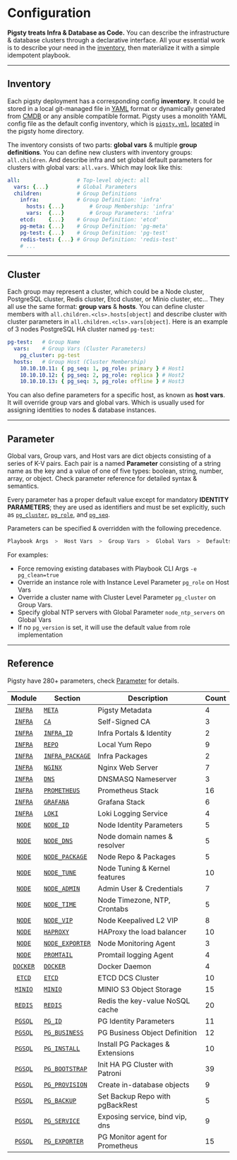 # Configuration

**Pigsty treats Infra & Database as Code.** You can describe the infrastructure & database clusters through a declarative interface. All your essential work is to describe your need in the [inventory](#inventory), then materialize it with a simple idempotent playbook.

----------------

## Inventory

Each pigsty deployment has a corresponding config **inventory**. It could be stored in a local git-managed file in [YAML](https://docs.ansible.com/ansible/2.9/user_guide/playbooks_variables.html) format or dynamically generated from [CMDB](https://docs.ansible.com/ansible/2.9/user_guide/intro_dynamic_inventory.html) or any ansible compatible format. Pigsty uses a monolith YAML config file as the default config inventory, which is [`pigsty.yml`](https://github.com/Vonng/pigsty/blob/master/pigsty.yml),  [located](https://github.com/Vonng/pigsty/blob/master/ansible.cfg#L3) in the pigsty home directory.

The inventory consists of two parts: **global vars** & multiple **group definitions**. You can define new clusters with inventory groups: `all.children`. And describe infra and set global default parameters for clusters with global vars: `all.vars`. Which may look like this:

```yaml
all:                  # Top-level object: all
  vars: {...}         # Global Parameters
  children:           # Group Definitions
    infra:            # Group Definition: 'infra'
      hosts: {...}        # Group Membership: 'infra'
      vars:  {...}        # Group Parameters: 'infra'
    etcd:    {...}    # Group Definition: 'etcd'
    pg-meta: {...}    # Group Definition: 'pg-meta'
    pg-test: {...}    # Group Definition: 'pg-test'
    redis-test: {...} # Group Definition: 'redis-test'
    # ...
```


----------------

## Cluster

Each group may represent a cluster, which could be a Node cluster, PostgreSQL cluster, Redis cluster, Etcd cluster, or Minio cluster, etc... They all use the same format: **group vars** & **hosts**. You can define cluster members with `all.children.<cls>.hosts[object]` and describe cluster with cluster parameters in `all.children.<cls>.vars[object]`. Here is an example of 3 nodes PostgreSQL HA cluster named `pg-test`:

```yaml
pg-test:   # Group Name
  vars:    # Group Vars (Cluster Parameters)
    pg_cluster: pg-test
  hosts:   # Group Host (Cluster Membership)
    10.10.10.11: { pg_seq: 1, pg_role: primary } # Host1
    10.10.10.12: { pg_seq: 2, pg_role: replica } # Host2
    10.10.10.13: { pg_seq: 3, pg_role: offline } # Host3
```

You can also define parameters for a specific host, as known as **host vars**. It will override group vars and global vars. Which is usually used for assigning identities to nodes & database instances.



----------------

## Parameter

Global vars, Group vars, and Host vars are dict objects consisting of a series of K-V pairs. Each pair is a named **Parameter** consisting of a string name as the key and a value of one of five types:  boolean, string, number, array, or object. Check parameter reference for detailed syntax & semantics.

Every parameter has a proper default value except for mandatory **IDENTITY PARAMETERS**; they are used as identifiers and must be set explicitly, such as [`pg_cluster`](PARAM#pg_cluster), [`pg_role`](PARAM#pg_role), and [`pg_seq`](PARAM#pg_seq).

Parameters can be specified & overridden with the following precedence.

```bash
Playbook Args  >  Host Vars  >  Group Vars  >  Global Vars  >  Defaults
```

For examples:

* Force removing existing databases with Playbook CLI Args `-e pg_clean=true`
* Override an instance role with Instance Level Parameter `pg_role` on Host Vars
* Override a cluster name with Cluster Level Parameter `pg_cluster` on Group Vars.
* Specify global NTP servers with Global Parameter `node_ntp_servers` on Global Vars
* If no `pg_version` is set, it will use the default value from role implementation


----------------

## Reference

Pigsty have 280+ parameters, check [Parameter](PARAM) for details.

|          Module          | Section                                | Description                      | Count |
|:------------------------:|----------------------------------------|----------------------------------|-------|
|  [`INFRA`](PARAM#infra)  | [`META`](PARAM#meta)                   | Pigsty Metadata                  | 4     |
|  [`INFRA`](PARAM#infra)  | [`CA`](PARAM#ca)                       | Self-Signed CA                   | 3     |
|  [`INFRA`](PARAM#infra)  | [`INFRA_ID`](PARAM#infra_id)           | Infra Portals & Identity         | 2     |
|  [`INFRA`](PARAM#infra)  | [`REPO`](PARAM#repo)                   | Local Yum Repo                   | 9     |
|  [`INFRA`](PARAM#infra)  | [`INFRA_PACKAGE`](PARAM#infra_package) | Infra Packages                   | 2     |
|  [`INFRA`](PARAM#infra)  | [`NGINX`](PARAM#nginx)                 | Nginx Web Server                 | 7     |
|  [`INFRA`](PARAM#infra)  | [`DNS`](PARAM#dns)                     | DNSMASQ Nameserver               | 3     |
|  [`INFRA`](PARAM#infra)  | [`PROMETHEUS`](PARAM#prometheus)       | Prometheus Stack                 | 16    |
|  [`INFRA`](PARAM#infra)  | [`GRAFANA`](PARAM#grafana)             | Grafana Stack                    | 6     |
|  [`INFRA`](PARAM#infra)  | [`LOKI`](PARAM#loki)                   | Loki Logging Service             | 4     |
|   [`NODE`](PARAM#node)   | [`NODE_ID`](PARAM#node_id)             | Node Identity Parameters         | 5     |
|   [`NODE`](PARAM#node)   | [`NODE_DNS`](PARAM#node_dns)           | Node domain names & resolver     | 5     |
|   [`NODE`](PARAM#node)   | [`NODE_PACKAGE`](PARAM#node_package)   | Node Repo & Packages             | 5     |
|   [`NODE`](PARAM#node)   | [`NODE_TUNE`](PARAM#node_tune)         | Node Tuning & Kernel features    | 10    |
|   [`NODE`](PARAM#node)   | [`NODE_ADMIN`](PARAM#node_admin)       | Admin User & Credentials         | 7     |
|   [`NODE`](PARAM#node)   | [`NODE_TIME`](PARAM#node_time)         | Node Timezone, NTP, Crontabs     | 5     |
|   [`NODE`](PARAM#node)   | [`NODE_VIP`](PARAM#node_vip)           | Node Keepalived L2 VIP           | 8     |
|   [`NODE`](PARAM#node)   | [`HAPROXY`](PARAM#haproxy)             | HAProxy the load balancer        | 10    |
|   [`NODE`](PARAM#node)   | [`NODE_EXPORTER`](PARAM#node_exporter) | Node Monitoring Agent            | 3     |
|   [`NODE`](PARAM#node)   | [`PROMTAIL`](PARAM#promtail)           | Promtail logging Agent           | 4     |
| [`DOCKER`](PARAM#docker) | [`DOCKER`](PARAM#docker)               | Docker Daemon                    | 4     |
|   [`ETCD`](PARAM#etcd)   | [`ETCD`](PARAM#etcd)                   | ETCD DCS Cluster                 | 10    |
|  [`MINIO`](PARAM#minio)  | [`MINIO`](PARAM#minio)                 | MINIO S3 Object Storage          | 15    |
|  [`REDIS`](PARAM#redis)  | [`REDIS`](PARAM#redis)                 | Redis the key-value NoSQL cache  | 20    |
|  [`PGSQL`](PARAM#pgsql)  | [`PG_ID`](PARAM#pg_id)                 | PG Identity Parameters           | 11    |
|  [`PGSQL`](PARAM#pgsql)  | [`PG_BUSINESS`](PARAM#pg_business)     | PG Business Object Definition    | 12    |
|  [`PGSQL`](PARAM#pgsql)  | [`PG_INSTALL`](PARAM#pg_install)       | Install PG Packages & Extensions | 10    |
|  [`PGSQL`](PARAM#pgsql)  | [`PG_BOOTSTRAP`](PARAM#pg_bootstrap)   | Init HA PG Cluster with Patroni  | 39    |
|  [`PGSQL`](PARAM#pgsql)  | [`PG_PROVISION`](PARAM#pg_provision)   | Create in-database objects       | 9     |
|  [`PGSQL`](PARAM#pgsql)  | [`PG_BACKUP`](PARAM#pg_backup)         | Set Backup Repo with pgBackRest  | 5     |
|  [`PGSQL`](PARAM#pgsql)  | [`PG_SERVICE`](PARAM#pg_service)       | Exposing service, bind vip, dns  | 9     |
|  [`PGSQL`](PARAM#pgsql)  | [`PG_EXPORTER`](PARAM#pg_exporter)     | PG Monitor agent for Prometheus  | 15    |

